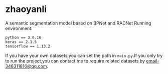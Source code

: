 # zhaoyanli
A semantic segmentation model based on BPNet and RADNet
Running environment:

    python == 3.6.16
    keras == 2.1.5
    tensorflow == 1.13.2
If you have your own datasets,you can set the path in `main.py`.If you only try to run the project,you can contact me to require related datasets by email-346311816@qq.com.
